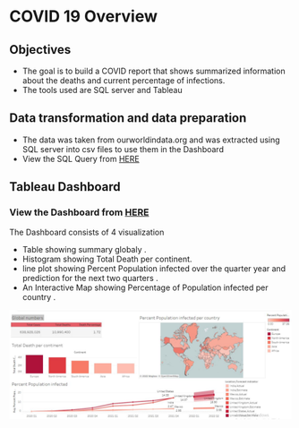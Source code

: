 # COVID 19 Overview

## Objectives

* The goal is to build a COVID report that shows summarized information about the deaths and current percentage of infections.
* The tools used are SQL server and Tableau

## Data transformation and data preparation

* The data was taken from ourworldindata.org and was extracted using SQL server into csv files to use them in the Dashboard 
* View the SQL Query from [HERE](https://github.com/omarov10001/Portfolio/blob/main/COVID%20SQL%20exp/SQL_Data_exp.sql)

## Tableau Dashboard
### View the Dashboard from [HERE](https://public.tableau.com/app/profile/omar.banat/viz/CovidDashboard_16423603269150/Dashboard1)
The Dashboard consists of 4 visualization 
* Table showing summary globaly .
* Histogram showing Total Death per continent.
* line plot showing Percent Population infected over the quarter year and prediction for the next two quarters .
* An Interactive Map showing Percentage of Population infected per country .

![alt text](https://github.com/omarov10001/Portfolio/blob/main/COVID%20Dashboard/COVID.JPG)

